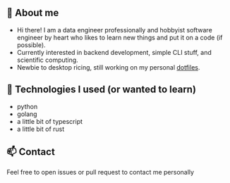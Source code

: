 ## 👋 About me
- Hi there! I am a data engineer professionally and hobbyist software engineer by heart who likes to learn new things and put it on a code (if possible).
- Currently interested in backend development, simple CLI stuff, and scientific computing.
- Newbie to desktop ricing, still working on my personal [dotfiles](https://github.com/thomasoca/dotfiles).

## 🌱 Technologies I used (or wanted to learn)
- python
- golang
- a little bit of typescript
- a little bit of rust


## 📫 Contact
Feel free to open issues or pull request to contact me personally
